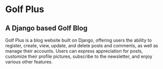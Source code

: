# Golf Plus

## A Django based Golf Blog

Golf Plus is a blog website built on Django, offering users the ability to register, create, view, update, and delete posts and comments, as well as manage their accounts. Users can express appreciation for posts, customize their profile pictures, subscribe to the newsletter, and enjoy various other features.


